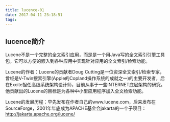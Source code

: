 ```yaml
---
title: lucence-01
date: 2017-04-11 23:18:51
tags:
---
```


## lucence简介
Lucene不是一个完整的全文索引应用，而是是一个用Java写的全文索引引擎工具包，它可以方便的嵌入到各种应用中实现针对应用的全文索引/检索功能。

Lucene的作者：Lucene的贡献者Doug Cutting是一位资深全文索引/检索专家，曾经是V-Twin搜索引擎(Apple的Copland操作系统的成就之一)的主要开发者，后在Excite担任高级系统架构设计师，目前从事于一些INTERNET底层架构的研究。他贡献出的Lucene的目标是为各种中小型应用程序加入全文检索功能。

Lucene的发展历程：早先发布在作者自己的www.lucene.com，后来发布在SourceForge，2001年年底成为APACHE基金会jakarta的一个子项目：http://jakarta.apache.org/lucene/

